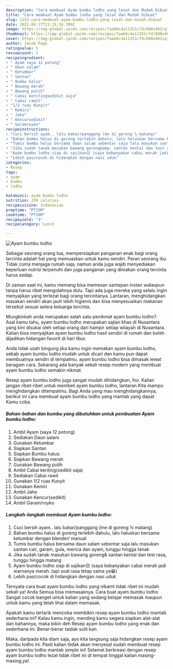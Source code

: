 ```yaml
---
description: "Cara membuat Ayam bumbu lodho yang lezat dan Mudah Dibuat"
title: "Cara membuat Ayam bumbu lodho yang lezat dan Mudah Dibuat"
slug: 1232-cara-membuat-ayam-bumbu-lodho-yang-lezat-dan-mudah-dibuat
date: 2021-06-17T23:15:24.709Z
image: https://img-global.cpcdn.com/recipes/faab6c4a11351cfd/680x482cq70/ayam-bumbu-lodho-foto-resep-utama.jpg
thumbnail: https://img-global.cpcdn.com/recipes/faab6c4a11351cfd/680x482cq70/ayam-bumbu-lodho-foto-resep-utama.jpg
cover: https://img-global.cpcdn.com/recipes/faab6c4a11351cfd/680x482cq70/ayam-bumbu-lodho-foto-resep-utama.jpg
author: Jacob Page
ratingvalue: 5
reviewcount: 3
recipeingredient:
- " Ayam saya 12 potong"
- " Daun salam"
- " Ketumbar"
- " Santan"
- " Bumbu halus"
- " Bawang merah"
- " Bawang putih"
- " Cabai keritingsedikit saja"
- " Cabai rawit"
- "1/2 ruas Kunyit"
- " Kemiri"
- " Jahe"
- " Kencursedikit"
- " Garamroyko"
recipeinstructions:
- "Cuci bersih ayam.. lalu bakar/panggang (me di goreng ½ matang)"
- "Bahan bumbu halus di goreng terlebih dahulu, lalu haluskan bersama ketumbar dengan blender/ manual"
- "Tumis bumbu halus bersama daun salam sebentar saja lalu masukan santan cair, garam, gula, merica dan ayam, tunggu hingga tanak"
- "Jika sudah tanak masukan bawang goreng&amp; santan kental dan test rasa, tunggu hingga matang"
- "Ayam bumbu lodho siap di sajikan😊 (saya kebanyakan cabai merah jadi warnanya merah..tapi soal rasa tetap sama ya😁)"
- "Lebih pas/cocok di hidangkan dengan nasi uduk"
categories:
- Resep
tags:
- ayam
- bumbu
- lodho

katakunci: ayam bumbu lodho 
nutrition: 259 calories
recipecuisine: Indonesian
preptime: "PT15M"
cooktime: "PT39M"
recipeyield: "3"
recipecategory: Lunch

---
```



![Ayam bumbu lodho](https://img-global.cpcdn.com/recipes/faab6c4a11351cfd/680x482cq70/ayam-bumbu-lodho-foto-resep-utama.jpg)

Sebagai seorang orang tua, mempersiapkan panganan enak bagi orang tercinta adalah hal yang memuaskan untuk kamu sendiri. Peran seorang ibu Tidak cuma menjaga rumah saja, namun anda juga wajib menyediakan keperluan nutrisi terpenuhi dan juga panganan yang dimakan orang tercinta harus sedap.

Di zaman  saat ini, kamu memang bisa memesan santapan instan walaupun tanpa harus ribet mengolahnya dulu. Tapi ada juga mereka yang selalu ingin menyajikan yang terlezat bagi orang tercintanya. Lantaran, menghidangkan masakan sendiri akan jauh lebih higienis dan bisa menyesuaikan makanan tersebut sesuai selera keluarga tercinta. 



Mungkinkah anda merupakan salah satu penikmat ayam bumbu lodho?. Asal kamu tahu, ayam bumbu lodho merupakan sajian khas di Nusantara yang kini disukai oleh setiap orang dari hampir setiap wilayah di Nusantara. Kalian bisa menyajikan ayam bumbu lodho hasil sendiri di rumah dan boleh dijadikan hidangan favorit di hari libur.

Anda tidak usah bingung jika kamu ingin memakan ayam bumbu lodho, sebab ayam bumbu lodho mudah untuk dicari dan kamu pun dapat membuatnya sendiri di tempatmu. ayam bumbu lodho bisa dimasak lewat beragam cara. Sekarang ada banyak sekali resep modern yang membuat ayam bumbu lodho semakin nikmat.

Resep ayam bumbu lodho juga sangat mudah dihidangkan, lho. Kalian jangan ribet-ribet untuk membeli ayam bumbu lodho, lantaran Kita mampu menghidangkan ditempatmu. Bagi Anda yang mau menghidangkannya, berikut ini cara membuat ayam bumbu lodho yang mantab yang dapat Kamu coba.

<!--inarticleads1-->

##### Bahan-bahan dan bumbu yang dibutuhkan untuk pembuatan Ayam bumbu lodho:

1. Ambil  Ayam (saya 12 potong)
1. Sediakan  Daun salam
1. Gunakan  Ketumbar
1. Siapkan  Santan
1. Siapkan  Bumbu halus:
1. Siapkan  Bawang merah
1. Gunakan  Bawang putih
1. Ambil  Cabai keriting(sedikit saja)
1. Sediakan  Cabai rawit
1. Gunakan 1/2 ruas Kunyit
1. Gunakan  Kemiri
1. Ambil  Jahe
1. Gunakan  Kencur(sedikit)
1. Ambil  Garam/royko




<!--inarticleads2-->

##### Langkah-langkah membuat Ayam bumbu lodho:

1. Cuci bersih ayam.. lalu bakar/panggang (me di goreng ½ matang)
1. Bahan bumbu halus di goreng terlebih dahulu, lalu haluskan bersama ketumbar dengan blender/ manual
1. Tumis bumbu halus bersama daun salam sebentar saja lalu masukan santan cair, garam, gula, merica dan ayam, tunggu hingga tanak
1. Jika sudah tanak masukan bawang goreng&amp; santan kental dan test rasa, tunggu hingga matang
1. Ayam bumbu lodho siap di sajikan😊 (saya kebanyakan cabai merah jadi warnanya merah..tapi soal rasa tetap sama ya😁)
1. Lebih pas/cocok di hidangkan dengan nasi uduk




Ternyata cara buat ayam bumbu lodho yang nikamt tidak ribet ini mudah sekali ya! Anda Semua bisa memasaknya. Cara buat ayam bumbu lodho Sangat cocok banget untuk kalian yang sedang belajar memasak maupun untuk kamu yang telah lihai dalam memasak.

Apakah kamu tertarik mencoba membikin resep ayam bumbu lodho mantab sederhana ini? Kalau kamu ingin, mending kamu segera siapkan alat-alat dan bahannya, maka bikin deh Resep ayam bumbu lodho yang enak dan sederhana ini. Benar-benar taidak sulit kan. 

Maka, daripada kita diam saja, ayo kita langsung saja hidangkan resep ayam bumbu lodho ini. Pasti kalian tiidak akan menyesal sudah membuat resep ayam bumbu lodho mantab simple ini! Selamat berkreasi dengan resep ayam bumbu lodho lezat tidak ribet ini di tempat tinggal kalian masing-masing,ya!.

